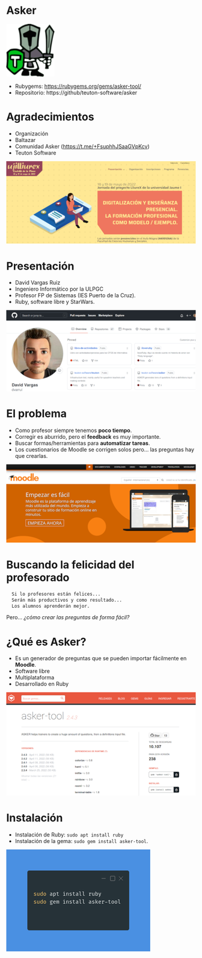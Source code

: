 
# Asker

![](images/logo.png)

* Rubygems: https://rubygems.org/gems/asker-tool/
* Repositorio: https://github/teuton-software/asker

# Agradecimientos

* Organización
* Baltazar
* Comunidad Asker (https://t.me/+FsuphhJSaaGVpKcv)
* Teuton Software

![](images/ujilliurex.png)

# Presentación

* David Vargas Ruiz
* Ingeniero Informático por la ULPGC
* Profesor FP de Sistemas (IES Puerto de la Cruz).
* Ruby, software libre y StarWars.

![](images/presentacion.png)

# El problema

* Como profesor siempre tenemos **poco tiempo**.
* Corregir es aburrido, pero el **feedback** es muy importante.
* Buscar formas/herramientas para **automatizar tareas**.
* Los cuestionarios de Moodle se corrigen solos pero... las preguntas hay que crearlas.

![](images/moodle.png)

# Buscando la felicidad del profesorado

```
  Si lo profesores están felices...
  Serán más productivos y como resultado...
  Los alumnos aprenderán mejor.
```

Pero... _¿cómo crear las preguntas de forma fácil?_


# ¿Qué es Asker?

* Es un generador de preguntas que se pueden importar fácilmente en **Moodle**.
* Software libre
* Multiplataforma
* Desarrollado en Ruby

![](images/rubygems.png)

# Instalación

* Instalación de Ruby: `sudo apt install ruby`
* Instalación de la gema: `sudo gem install asker-tool`.

![](images/instalar.png)
